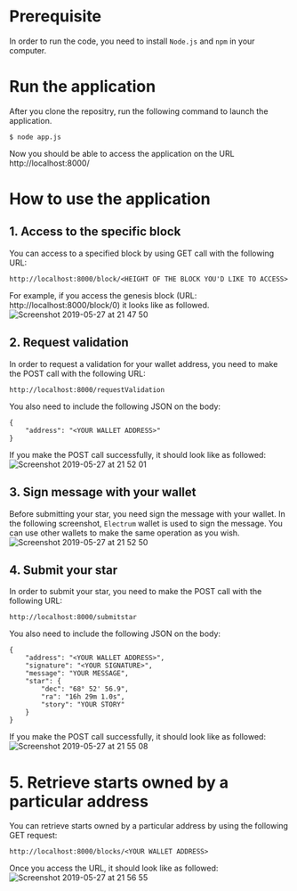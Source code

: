 # Prerequisite
In order to run the code, you need to install `Node.js` and `npm` in your computer.

# Run the application
After you clone the repositry, run the following command to launch the application.
```
$ node app.js
```
Now you should be able to access the application on the URL http://localhost:8000/


# How to use the application

## 1. Access to the specific block

You can access to a specified block by using GET call with the following URL:
```
http://localhost:8000/block/<HEIGHT OF THE BLOCK YOU'D LIKE TO ACCESS>
```
For example, if you access the genesis block (URL: http://localhost:8000/block/0) it looks like as followed.
![Screenshot 2019-05-27 at 21 47 50](https://user-images.githubusercontent.com/2709242/58421275-8551f200-80ca-11e9-93ff-13ef2c23f653.png)

## 2. Request validation
In order to request a validation for your wallet address, you need to make the POST call with the following URL:

```
http://localhost:8000/requestValidation
```
You also need to include the following JSON on the body:
```
{
	"address": "<YOUR WALLET ADDRESS>"
}
```
If you make the POST call successfully, it should look like as followed:
![Screenshot 2019-05-27 at 21 52 01](https://user-images.githubusercontent.com/2709242/58421276-85ea8880-80ca-11e9-81b8-627255e4dc28.png)

## 3. Sign message with your wallet
Before submitting your star, you need sign the message with your wallet.
In the following screenshot, `Electrum` wallet is used to sign the message. You can use other wallets to make the same operation as you wish.
![Screenshot 2019-05-27 at 21 52 50](https://user-images.githubusercontent.com/2709242/58421278-85ea8880-80ca-11e9-9d01-3bf7a8cb9fb2.png)

## 4. Submit your star
In order to submit your star, you need to make the POST call with the following URL:
```
http://localhost:8000/submitstar
```
You also need to include the following JSON on the body:
```
{
    "address": "<YOUR WALLET ADDRESS>",
    "signature": "<YOUR SIGNATURE>",
    "message": "YOUR MESSAGE",
    "star": {
        "dec": "68° 52' 56.9",
        "ra": "16h 29m 1.0s",
        "story": "YOUR STORY"
    }
}
```
If you make the POST call successfully, it should look like as followed:
![Screenshot 2019-05-27 at 21 55 08](https://user-images.githubusercontent.com/2709242/58421279-85ea8880-80ca-11e9-8150-d21810371651.png)

# 5. Retrieve starts owned by a particular address
You can retrieve starts owned by a particular address by using the following GET request:
```
http://localhost:8000/blocks/<YOUR WALLET ADDRESS>
```
Once you access the URL, it should look like as followed:
![Screenshot 2019-05-27 at 21 56 55](https://user-images.githubusercontent.com/2709242/58421280-86831f00-80ca-11e9-869f-cb322d94f6b2.png)
